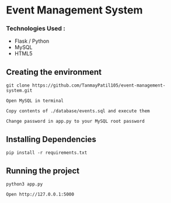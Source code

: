 # Event Management System

### Technologies Used :

- Flask / Python
- MySQL
- HTML5

## Creating the environment

```
git clone https://github.com/TanmayPatil105/event-management-system.git
```

```
Open MySQL in terminal
```

```
Copy contents of ./database/events.sql and execute them
```

```
Change password in app.py to your MySQL root password
```

## Installing Dependencies

```
pip install -r requirements.txt
```

## Running the project

```
python3 app.py
```

```
Open http://127.0.0.1:5000
```

